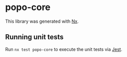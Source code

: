 # popo-core

This library was generated with [Nx](https://nx.dev).

## Running unit tests

Run `nx test popo-core` to execute the unit tests via [Jest](https://jestjs.io).
